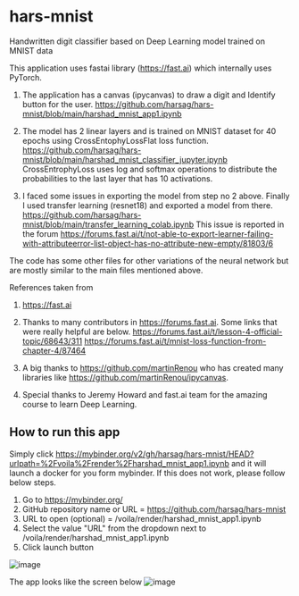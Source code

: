 # hars-mnist
Handwritten digit classifier based on Deep Learning model trained on MNIST data

This application uses fastai library (https://fast.ai) which internally uses PyTorch.

1. The application has a canvas (ipycanvas) to draw a digit and Identify button for the user.
https://github.com/harsag/hars-mnist/blob/main/harshad_mnist_app1.ipynb

2. The model has 2 linear layers and is trained on MNIST dataset for 40 epochs using CrossEntophyLossFlat loss function.
https://github.com/harsag/hars-mnist/blob/main/harshad_mnist_classifier_jupyter.ipynb
CrossEntrophyLoss uses log and softmax operations to distribute the probabilities to the last layer that has 10 activations.

3. I faced some issues in exporting the model from step no 2 above. Finally I used transfer learning (resnet18) and exported a model from there.
https://github.com/harsag/hars-mnist/blob/main/transfer_learning_colab.ipynb
This issue is reported in the forum
https://forums.fast.ai/t/not-able-to-export-learner-failing-with-attributeerror-list-object-has-no-attribute-new-empty/81803/6

The code has some other files for other variations of the neural network but are mostly similar to the main files mentioned above.

References taken from
1. https://fast.ai
2. Thanks to many contributors in https://forums.fast.ai. Some links that were really helpful are below.
https://forums.fast.ai/t/lesson-4-official-topic/68643/311
https://forums.fast.ai/t/mnist-loss-function-from-chapter-4/87464

3. A big thanks to https://github.com/martinRenou who has created many libraries like https://github.com/martinRenou/ipycanvas.

4. Special thanks to Jeremy Howard and fast.ai team for the amazing course to learn Deep Learning.

How to run this app
---------------------
Simply click https://mybinder.org/v2/gh/harsag/hars-mnist/HEAD?urlpath=%2Fvoila%2Frender%2Fharshad_mnist_app1.ipynb and it will launch a docker for you form mybinder.
If this does not work, please follow below steps.
1. Go to https://mybinder.org/
2. GitHub repository name or URL = https://github.com/harsag/hars-mnist
3. URL to open (optional) = /voila/render/harshad_mnist_app1.ipynb 
4. Select the value "URL" from the dropdown next to /voila/render/harshad_mnist_app1.ipynb
5. Click launch button

![image](https://user-images.githubusercontent.com/89522672/147566406-754d5590-cf57-44c4-829e-b420fae6f54a.png)

The app looks like the screen below
![image](https://user-images.githubusercontent.com/89522672/147563354-bbac25c1-8e99-4a88-90ca-a03007f0a1c6.png)

